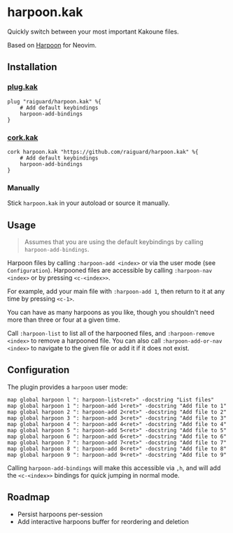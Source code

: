 # harpoon.kak

Quickly switch between your most important Kakoune files.

Based on [Harpoon](https://github.com/ThePrimeagen/harpoon) for Neovim.

## Installation

### [plug.kak](https://github.com/andreyorst/plug.kak)

```kak
plug "raiguard/harpoon.kak" %{
    # Add default keybindings
    harpoon-add-bindings
}
```

### [cork.kak](https://github.com/topisani/cork.kak)

```kak
cork harpoon.kak "https://github.com/raiguard/harpoon.kak" %{
    # Add default keybindings
    harpoon-add-bindings
}
```

### Manually

Stick `harpoon.kak` in your autoload or source it manually.

## Usage

> Assumes that you are using the default keybindings by calling `harpoon-add-bindings`.

Harpoon files by calling `:harpoon-add <index>` or via the user mode (see `Configuration`). Harpooned files are accessible by calling `:harpoon-nav <index>` or by pressing `<c-<index>>`.

For example, add your main file with `:harpoon-add 1`, then return to it at any time by pressing `<c-1>`.

You can have as many harpoons as you like, though you shouldn't need more than three or four at a given time.

Call `:harpoon-list` to list all of the harpooned files, and `:harpoon-remove <index>` to remove a harpooned file. You can also call `:harpoon-add-or-nav <index>` to navigate to the given file or add it if it does not exist.

## Configuration

The plugin provides a `harpoon` user mode:

```kak
map global harpoon l ": harpoon-list<ret>" -docstring "List files"
map global harpoon 1 ": harpoon-add 1<ret>" -docstring "Add file to 1"
map global harpoon 2 ": harpoon-add 2<ret>" -docstring "Add file to 2"
map global harpoon 3 ": harpoon-add 3<ret>" -docstring "Add file to 3"
map global harpoon 4 ": harpoon-add 4<ret>" -docstring "Add file to 4"
map global harpoon 5 ": harpoon-add 5<ret>" -docstring "Add file to 5"
map global harpoon 6 ": harpoon-add 6<ret>" -docstring "Add file to 6"
map global harpoon 7 ": harpoon-add 7<ret>" -docstring "Add file to 7"
map global harpoon 8 ": harpoon-add 8<ret>" -docstring "Add file to 8"
map global harpoon 9 ": harpoon-add 9<ret>" -docstring "Add file to 9"
```

Calling `harpoon-add-bindings` will make this accessible via `,h`, and will add the `<c-<index>>` bindings for quick jumping in normal mode.

## Roadmap

- Persist harpoons per-session
- Add interactive harpoons buffer for reordering and deletion
